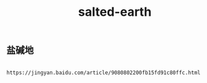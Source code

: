 ﻿---
layout: default
title: salted-earth
---
## 盐碱地
```

https://jingyan.baidu.com/article/9080802200fb15fd91c80ffc.html

```
